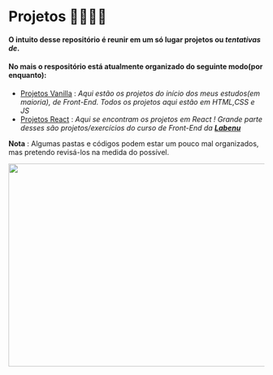 # Projetos 🚧🚧🚧🚧

#### O intuito desse repositório é reunir em um só lugar projetos ou *tentativas de*.

#### No mais o respositório está atualmente organizado do seguinte modo(por enquanto):
- [Projetos Vanilla](https://github.com/Pereira-Araujo/Projetos/tree/main/Projetos_Vanilla) : *Aqui estão os projetos do início dos meus estudos(em maioria), de Front-End. Todos os projetos aqui estão em HTML,CSS e JS*
- [Projetos React](https://github.com/Pereira-Araujo/Projetos/tree/main/Projetos_React) : *Aqui se encontram os projetos em React ! Grande parte desses são projetos/exercícios do curso de Front-End da [**Labenu**](https://www.labenu.com.br/)*

**Nota** : Algumas pastas e códigos podem estar um pouco mal organizados, mas pretendo revisá-los na medida do possível.

<img width=600 height=400 src="https://codinginfinite.com/wp-content/uploads/2019/05/maxresdefault-1.jpg">


